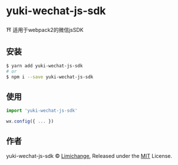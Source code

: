 # yuki-wechat-js-sdk
⛩  适用于webpack2的微信jsSDK

## 安装
```bash
$ yarn add yuki-wechat-js-sdk
# or
$ npm i --save yuki-wechat-js-sdk
```

## 使用
```js
import 'yuki-wechat-js-sdk'

wx.config({ ... })
```

## 作者
yuki-wechat-js-sdk © [Limichange](https://github.com/limichange), Released under the [MIT](https://opensource.org/licenses/MIT) License.
